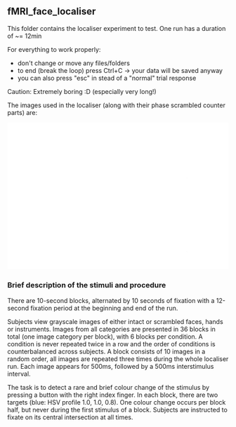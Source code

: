 ## fMRI_face_localiser
This folder contains the localiser experiment to test.
One run has a duration of ~= 12min

For everything to work properly:
- don't change or move any files/folders
- to end (break the loop) press Ctrl+C -> your data will be saved anyway 
- you can also press "esc" in stead of a "normal" trial response

Caution: Extremely boring :D (especially very long!)

The images used in the localiser (along with their phase scrambled counter
parts) are:

![example_images](example_images/examples.png)

### Brief description of the stimuli and procedure
There are 10-second blocks, alternated by 10 seconds of fixation with a
12-second fixation period at the beginning and end of the run. 

Subjects view grayscale images of either intact or scrambled faces, hands or
instruments. Images from all categories are presented in 36 blocks in total
(one image category per block), with 6 blocks per condition. A condition is
never repeated twice in a row and the order of conditions is counterbalanced
across subjects. A block consists of 10 images in a random order, all images
are repeated three times during the whole localiser run. Each image appears for
500ms, followed by a 500ms interstimulus interval.

The task is to detect a rare and brief colour change of the stimulus by
pressing a button with the right index finger. In each block, there are two
targets (blue: HSV profile 1.0, 1.0, 0.8). One colour change occurs per block
half, but never during the first stimulus of a block. Subjects are instructed
to fixate on its central intersection at all times.
